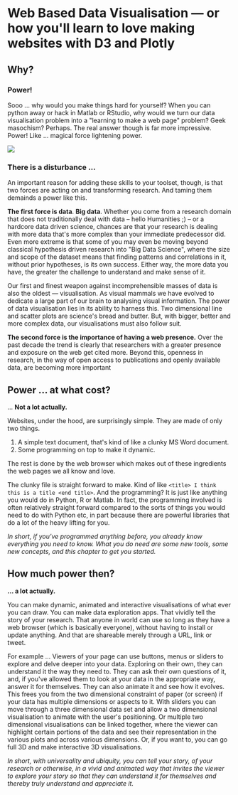 # Web Based Data Visualisation — or how you'll learn to love making websites with D3 and Plotly

## Why?

### Power!

Sooo ... why would you make things hard for yourself?  When you can python away or hack in Matlab or RStudio, why would we turn our data visualisation problem into a "learning to make a web page" problem?  Geek masochism?  Perhaps.  The real answer though is far more impressive.  Power!  Like ... magical force lightening power.

![](/images/darth_squirrel.jpg)

### There is a disturbance ...

An important reason for adding these skills to your toolset, though, is that two forces are acting on and transforming research.  And taming them demainds a power like this.

**The first force is data**.  **Big data**.  Whether you come from a research domain that does not traditionally deal with data – hello Humanities ;\) – or a hardcore data driven science, chances are that your research is dealing with more data that's more complex than your immediate predecessor did.  Even more extreme is that some of you may even be moving beyond classical hypothesis driven research into "Big Data Science", where the size and scope of the dataset means that finding patterns and correlations in it, without prior hypotheses, is its own success.  Either way, the more data you have, the greater the challenge to understand and make sense of it.

Our first and finest weapon against incomprehensible masses of data is also the oldest — visualisation.  As visual mammals we have evolved to dedicate a large part of our brain to analysing visual information.  The power of data visualisation lies in its ability to harness this.  Two dimensional line and scatter plots are science's bread and butter.  But, with bigger, better and more complex data, our visualisations must also follow suit.

**The second force is the importance of having a web presence.**  Over the past decade the trend is clearly that researchers with a greater presence and exposure on the web get cited more.  Beyond this, openness in research, in the way of open access to publications and openly available data, are becoming more important

## Power ... at what cost?

... **Not a lot actually.**

Websites, under the hood, are surprisingly simple.  They are made of only two things.

1. A simple text document,  that's kind of like a clunky MS Word document.
2. Some programming on top to make it dynamic.

The rest is done by the web browser which makes out of these ingredients the web pages we all know and love.

The clunky file is straight forward to make.  Kind of like `<title> I think this is a title <end title>`.  And the programming?  It is just like anything you would do in Python, R or Matlab.  In fact, the programming involved is often relatively straight forward compared to the sorts of things you would need to do with Python etc, in part because there are powerful libraries that do a lot of the heavy lifting for you.

_In short, if you've programmed anything before, you already know everything you need to know.  What you do need are some new tools, some new concepts, and this chapter to get you started._

## How much power then?

**... a lot actually.**

You can make dynamic, animated and interactive visualisations of what ever you can draw.  You can make data exploration apps.  That vividly tell the story of your research.  That anyone in world can use so long as they have a web browser \(which is basically everyone\), without having to install or update anything.  And that are shareable merely through a URL, link or tweet.

For example ...  Viewers of your page can use buttons, menus or sliders to explore and delve deeper into your data.  Exploring on their own, they can understand it the way they need to.  They can ask their own questions of it, and, if you've allowed them to look at your data in the appropriate way, answer it for themselves.  They can also animate it and see how it evolves.  This frees you from the two dimensional constraint of paper \(or screen\) if your data has multiple dimensions or aspects to it.  With sliders you can move through a three dimensional data set and allow a two dimensional visualisation to animate with the user's positioning.  Or multiple two dimensional visualisations can be linked together, where the viewer can highlight certain portions of the data and see their representation in the various plots and across various dimensions.  Or, if you want to, you can go full 3D and make interactive 3D visualisations.

_In short, with universality and ubiquity, you can tell your story, of your research or otherwise, in a vivid and animated way that invites the viewer to explore your story so that they can understand it for themselves and thereby truly understand and appreciate it._

